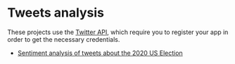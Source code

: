# Tweets analysis
These projects use the [Twitter API](https://developer.twitter.com/en/use-cases/listen-and-analyze), which require you to register your app in order to get the necessary credentials.

- [Sentiment analysis of tweets about the 2020 US Election](https://github.com/lorenanda/tweets/blob/main/election2020_tweets.R)
